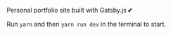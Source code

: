 Personal portfolio site built with Gatsby.js 💕

Run `yarn` and then `yarn run dev` in the terminal to start.
